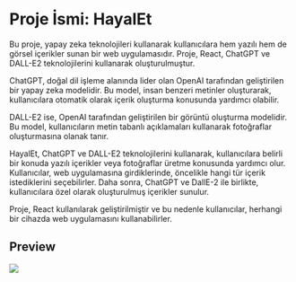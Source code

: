 # Proje İsmi: HayalEt


Bu proje, yapay zeka teknolojileri kullanarak kullanıcılara hem yazılı hem de görsel içerikler sunan bir web uygulamasıdır. Proje, React, ChatGPT ve DALL-E2 teknolojilerini kullanarak oluşturulmuştur.

ChatGPT, doğal dil işleme alanında lider olan OpenAI tarafından geliştirilen bir yapay zeka modelidir. Bu model, insan benzeri metinler oluşturarak, kullanıcılara otomatik olarak içerik oluşturma konusunda yardımcı olabilir.

DALL-E2 ise, OpenAI tarafından geliştirilen bir görüntü oluşturma modelidir. Bu model, kullanıcıların metin tabanlı açıklamaları kullanarak fotoğraflar oluşturmasına olanak tanır.

HayalEt, ChatGPT ve DALL-E2 teknolojilerini kullanarak, kullanıcılara belirli bir konuda yazılı içerikler veya fotoğraflar üretme konusunda yardımcı olur. Kullanıcılar, web uygulamasına girdiklerinde, öncelikle hangi tür içerik istediklerini seçebilirler. Daha sonra, ChatGPT ve DallE-2 ile birlikte, kullanıcılara özel olarak oluşturulmuş içerikler sunulur.

Proje, React kullanılarak geliştirilmiştir ve bu nedenle kullanıcılar, herhangi bir cihazda web uygulamasını kullanabilirler.

## Preview

<img src="https://user-images.githubusercontent.com/109925130/230897109-4078ff87-a4b2-4d0e-a3b5-d47b4f7b1405.gif">
